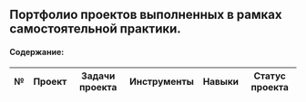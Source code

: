 ## Портфолио проектов выполненных в рамках самостоятельной практики.

#### Содержание:

| № | Проект    | Задачи проекта   | Инструменты  | Навыки  | Статус проекта  |
|---|-----------|------------------|--------------|---------|-----------------|
